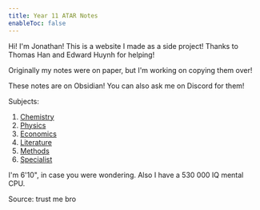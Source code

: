 ```yaml
---
title: Year 11 ATAR Notes
enableToc: false
---
```


Hi! I'm Jonathan! This is a website I made as a side project! Thanks to Thomas Han and Edward Huynh for helping! 

Originally my notes were on paper, but I'm working on copying them over!

These notes are on Obsidian! You can also ask me on Discord for them!

Subjects:
1. [Chemistry](Chemistry/Chemistry.md)
2. [Physics](Physics/Physics.md)
3. [Economics](Economics/Economics.md)
4. [Literature](Literature/Literature.md)
5. [Methods](Methods/Methods.md)
6. [Specialist](Specialist/Specialist.md)

I'm 6'10", in case you were wondering. Also I have a 530 000 IQ mental CPU.

Source: trust me bro